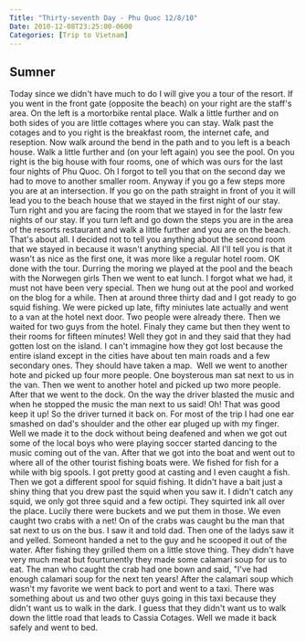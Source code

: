 ```yaml
---
Title: "Thirty-seventh Day - Phu Quoc 12/8/10"
Date: 2010-12-08T23:25:00-0600
Categories: [Trip to Vietnam]
---
```


## Sumner

Today since we didn't have much to do I will give you a tour of the
resort. If you went in the front gate (opposite the beach) on your right
are the staff's area. On the left is a mortorbike rental place. Walk a
little further and on both sides of you are little cottages where you
can stay. Walk past the cotages and to you right is the breakfast room,
the internet cafe, and reseption. Now walk around the bend in the path
and to you left is a beach house. Walk a little further and (on your
left again) you see the pool. On you right is the big house with four
rooms, one of which was ours for the last four nights of Phu Quoc. Oh I
forgot to tell you that on the second day we had to move to another
smaller room. Anyway if you go a few steps more you are at an
intersection. If you go on the path straight in front of you it will
lead you to the beach house that we stayed in the first night of our
stay. Turn right and you are facing the room that we stayed in for the
lastr few nights of our stay. If you turn left and go down the steps you
are in the area of the resorts restaurant and walk a little further and
you are on the beach. That's about all. I decided not to tell you
anything about the second room that we stayed in because it wasn't
anything special. All I'll tell you is that it wasn't as nice as the
first one, it was more like a regular hotel room. OK done with the tour.
Durring the moring we played at the pool and the beach with the Norwegen
girls Then we went to eat lunch. I forgot what we had, it must not have
been very special. Then we hung out at the pool and worked on the blog
for a while. Then at around three thirty dad and I got ready to go squid
fishing. We were picked up late, fifty miniutes late actually and went
to a van at the hotel next door. Two people were already there. Then we
waited for two guys from the hotel. Finaly they came but then they went
to their rooms for fifteen minutes! Well they got in and they said that
they had gotten lost on the island. I can't immagine how they got lost
because the entire island except in the cities have about ten main roads
and a few secondary ones. They should have taken a map.  Well we went to
another hote and picked up four more people. One boysterous man sat next
to us in the van. Then we went to another hotel and picked up two more
people. After that we went to the dock. On the way the driver blasted
the music and when he stopped the music the man next to us said! Oh!
That was good keep it up! So the driver turned it back on. For most of
the trip I had one ear smashed on dad's shoulder and the other ear
pluged up with my finger. Well we made it to the dock without being
deafened and when we got out some of the local boys who were playing
soccer started dancing to the music coming out of the van. After that we
got into the boat and went out to where all of the other tourist fishing
boats were. We fished for fish for a while with big spools. I got pretty
good at casting and I even caught a fish. Then we got a different spool
for squid fishing. It didn't have a bait just a shiny thing that you
drew past the squid when you saw it. I didn't catch any squid, we only
got three squid and a few octipi. They squirted ink all over the place.
Lucily there were buckets and we put them in those. We even caught two
crabs with a net! On of the crabs was caught bu the man that sat next to
us on the bus. I saw it and told dad. Then one of the ladys saw it and
yelled. Someont handed a net to the guy and he scooped it out of the
water. After fishing they grilled them on a little stove thing. They
didn't have very much meat but fourtunently they made some calamari soup
for us to eat. The man who caught the crab had one bown and said, "I've
had enough calamari soup for the next ten years! After the calamari soup
which wasn't my favorite we went back to port and went to a taxi. There
was something about us and two other guys going in this taxi because
they didn't want us to walk in the dark. I guess that they didn't want
us to walk down the little road that leads to Cassia Cotages. Well we
made it back safely and went to bed.
